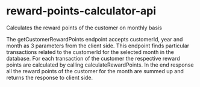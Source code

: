# reward-points-calculator-api
Calculates the reward points of the customer on monthly basis

The getCustomerRewardPoints endpoint accepts customerId, year and month as 3 parameters from the client side.
This endpoint finds particular transactions related to the customerId for the selected month in the database.
For each transaction of the customer the respective reward points are calculated by calling calculateRewardPoints.
In the end response all the reward points of the customer for the month are summed up and returns the response to client side.


